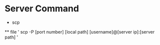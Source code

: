 # Server Command

* scp

** file
'
scp -P [port number] [local path] [username]@[server ip]:[server path]
'

